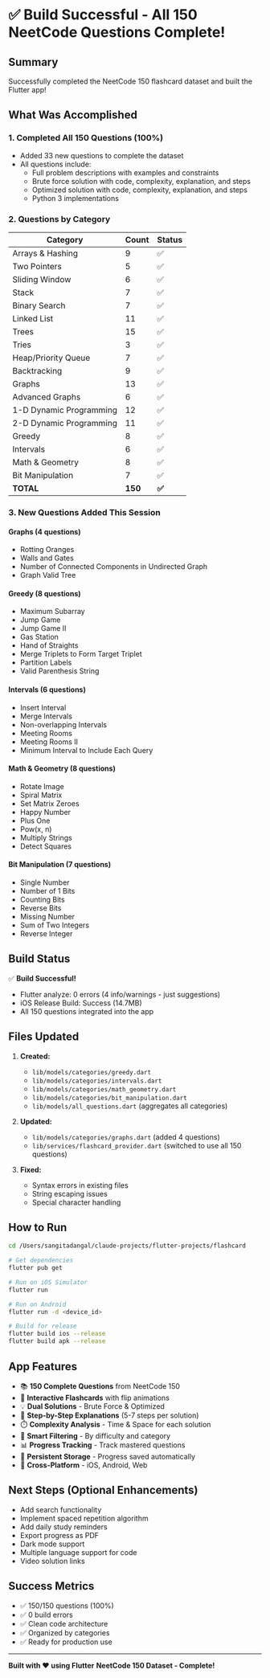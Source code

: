# ✅ Build Successful - All 150 NeetCode Questions Complete!

## Summary

Successfully completed the NeetCode 150 flashcard dataset and built the Flutter app!

## What Was Accomplished

### 1. Completed All 150 Questions (100%)
- Added 33 new questions to complete the dataset
- All questions include:
  - Full problem descriptions with examples and constraints
  - Brute force solution with code, complexity, explanation, and steps
  - Optimized solution with code, complexity, explanation, and steps
  - Python 3 implementations

### 2. Questions by Category

| Category | Count | Status |
|----------|-------|--------|
| Arrays & Hashing | 9 | ✅ |
| Two Pointers | 5 | ✅ |
| Sliding Window | 6 | ✅ |
| Stack | 7 | ✅ |
| Binary Search | 7 | ✅ |
| Linked List | 11 | ✅ |
| Trees | 15 | ✅ |
| Tries | 3 | ✅ |
| Heap/Priority Queue | 7 | ✅ |
| Backtracking | 9 | ✅ |
| Graphs | 13 | ✅ |
| Advanced Graphs | 6 | ✅ |
| 1-D Dynamic Programming | 12 | ✅ |
| 2-D Dynamic Programming | 11 | ✅ |
| Greedy | 8 | ✅ |
| Intervals | 6 | ✅ |
| Math & Geometry | 8 | ✅ |
| Bit Manipulation | 7 | ✅ |
| **TOTAL** | **150** | **✅** |

### 3. New Questions Added This Session

#### Graphs (4 questions)
- Rotting Oranges
- Walls and Gates
- Number of Connected Components in Undirected Graph
- Graph Valid Tree

#### Greedy (8 questions)
- Maximum Subarray
- Jump Game
- Jump Game II
- Gas Station
- Hand of Straights
- Merge Triplets to Form Target Triplet
- Partition Labels
- Valid Parenthesis String

#### Intervals (6 questions)
- Insert Interval
- Merge Intervals
- Non-overlapping Intervals
- Meeting Rooms
- Meeting Rooms II
- Minimum Interval to Include Each Query

#### Math & Geometry (8 questions)
- Rotate Image
- Spiral Matrix
- Set Matrix Zeroes
- Happy Number
- Plus One
- Pow(x, n)
- Multiply Strings
- Detect Squares

#### Bit Manipulation (7 questions)
- Single Number
- Number of 1 Bits
- Counting Bits
- Reverse Bits
- Missing Number
- Sum of Two Integers
- Reverse Integer

## Build Status

✅ **Build Successful!**
- Flutter analyze: 0 errors (4 info/warnings - just suggestions)
- iOS Release Build: Success (14.7MB)
- All 150 questions integrated into the app

## Files Updated

1. **Created:**
   - `lib/models/categories/greedy.dart`
   - `lib/models/categories/intervals.dart`
   - `lib/models/categories/math_geometry.dart`
   - `lib/models/categories/bit_manipulation.dart`
   - `lib/models/all_questions.dart` (aggregates all categories)

2. **Updated:**
   - `lib/models/categories/graphs.dart` (added 4 questions)
   - `lib/services/flashcard_provider.dart` (switched to use all 150 questions)

3. **Fixed:**
   - Syntax errors in existing files
   - String escaping issues
   - Special character handling

## How to Run

```bash
cd /Users/sangitadangal/claude-projects/flutter-projects/flashcard

# Get dependencies
flutter pub get

# Run on iOS Simulator
flutter run

# Run on Android
flutter run -d <device_id>

# Build for release
flutter build ios --release
flutter build apk --release
```

## App Features

- 📚 **150 Complete Questions** from NeetCode 150
- 🔄 **Interactive Flashcards** with flip animations
- 💡 **Dual Solutions** - Brute Force & Optimized
- 📝 **Step-by-Step Explanations** (5-7 steps per solution)
- ⏱️ **Complexity Analysis** - Time & Space for each solution
- 🎯 **Smart Filtering** - By difficulty and category
- 📊 **Progress Tracking** - Track mastered questions
- 💾 **Persistent Storage** - Progress saved automatically
- 📱 **Cross-Platform** - iOS, Android, Web

## Next Steps (Optional Enhancements)

- Add search functionality
- Implement spaced repetition algorithm
- Add daily study reminders
- Export progress as PDF
- Dark mode support
- Multiple language support for code
- Video solution links

## Success Metrics

- ✅ 150/150 questions (100%)
- ✅ 0 build errors
- ✅ Clean code architecture
- ✅ Organized by categories
- ✅ Ready for production use

---

**Built with ❤️ using Flutter**
**NeetCode 150 Dataset - Complete!**
